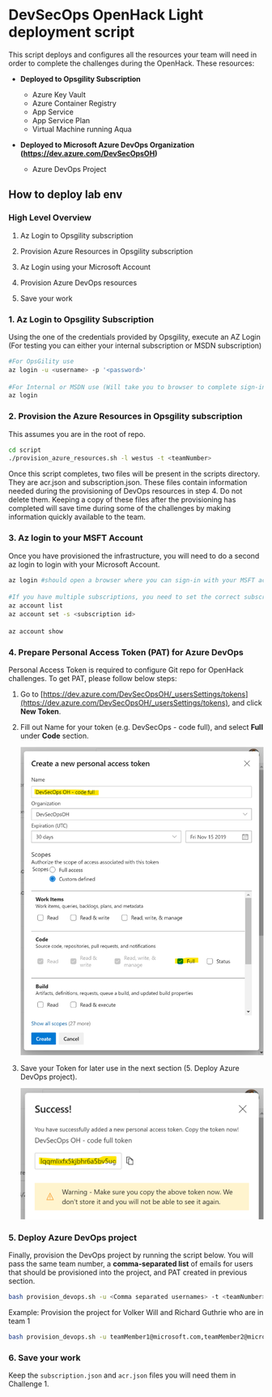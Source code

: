 # DevSecOps OpenHack Light deployment script

This script deploys and configures all the resources your team will need in order to complete the challenges during the OpenHack. These resources:

* **Deployed to Opsgility Subscription**
  * Azure Key Vault
  * Azure Container Registry
  * App Service
  * App Service Plan
  * Virtual Machine running Aqua

* **Deployed to Microsoft Azure DevOps Organization (<https://dev.azure.com/DevSecOpsOH>)**
  * Azure DevOps Project

## How to deploy lab env

### High Level Overview

1. Az Login to Opsgility subscription

2. Provision Azure Resources in Opsgility subscription

3. Az Login using your Microsoft Account

4. Provision Azure DevOps resources

5. Save your work

### 1. Az Login to Opsgility Subscription

Using the one of the credentials provided by Opsgility, execute an AZ Login (For testing you can either your internal subscription or MSDN subscription)

```bash
#For OpsGility use
az login -u <username> -p '<password>'

#For Internal or MSDN use (Will take you to browser to complete sign-in)
az login
```

### 2. Provision the Azure Resources in Opsgility subscription

This assumes you are in the root of repo.

```bash
cd script
./provision_azure_resources.sh -l westus -t <teamNumber>
```

Once this script completes, two files will be present in the scripts directory. They are acr.json and subscription.json. These files contain information needed during the provisioning of DevOps resources in step 4. Do not delete them. Keeping a copy of these files after the provisioning has completed will save time during some of the challenges by making information quickly available to the team.

### 3. Az login to your MSFT Account

Once you have provisioned the infrastructure, you will need to do a second az login to login with your Microsoft Account.

``` Bash
az login #should open a browser where you can sign-in with your MSFT account.

#If you have multiple subscriptions, you need to set the correct subscription.
az account list
az account set -s <subscription id>

az account show
```

### 4. Prepare Personal Access Token (PAT) for Azure DevOps

Personal Access Token is required to configure Git repo for OpenHack challenges. To get PAT, please follow below steps:

1. Go to [https://dev.azure.com/DevSecOpsOH/_usersSettings/tokens](https://dev.azure.com/DevSecOpsOH/_usersSettings/tokens), and click **New Token**.

1. Fill out Name for your token (e.g. DevSecOps - code full), and select **Full** under **Code** section.

    ![PAT create](images/PatCreate.png)
    
1. Save your Token for later use in the next section (5. Deploy Azure DevOps project).

    ![PAT OK](images/PatCreateOk.png)

### 5. Deploy Azure DevOps project

Finally, provision the DevOps project by running the script below. You will pass the same team number, a **comma-separated list** of emails for users that should be provisioned into the project, and PAT created in previous section.

```bash
bash provision_devops.sh -u <Comma separated usernames> -t <teamNumber> -s '<personalAccessToken>'
```

Example: Provision the project for Volker Will and Richard Guthrie who are in team 1

```bash
bash provision_devops.sh -u teamMember1@microsoft.com,teamMember2@microsoft.com -t 1 -s 'lqqmlixfx5sgfsfguu7bhsv5uggsdhjfkuhkhlljlkh2yyfgklsa'
```

### 6. Save your work

Keep the `subscription.json` and `acr.json` files you will need them in Challenge 1.
